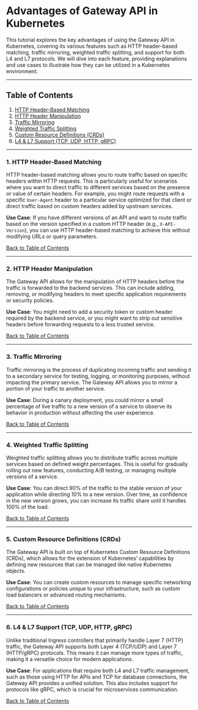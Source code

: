 # Advantages of Gateway API in Kubernetes

This tutorial explores the key advantages of using the Gateway API in Kubernetes, covering its various features such as HTTP header-based matching, traffic mirroring, weighted traffic splitting, and support for both L4 and L7 protocols. We will dive into each feature, providing explanations and use cases to illustrate how they can be utilized in a Kubernetes environment.

---

## Table of Contents

1. [HTTP Header-Based Matching](#1-http-header-based-matching)
2. [HTTP Header Manipulation](#2-http-header-manipulation)
3. [Traffic Mirroring](#3-traffic-mirroring)
4. [Weighted Traffic Splitting](#4-weighted-traffic-splitting)
5. [Custom Resource Definitions (CRDs)](#5-custom-resource-definitions-crds)
6. [L4 & L7 Support (TCP, UDP, HTTP, gRPC)](#6-l4--l7-support-tcp-udp-http-grpc)

---

### 1. HTTP Header-Based Matching

HTTP header-based matching allows you to route traffic based on specific headers within HTTP requests. This is particularly useful for scenarios where you want to direct traffic to different services based on the presence or value of certain headers. For example, you might route requests with a specific `User-Agent` header to a particular service optimized for that client or direct traffic based on custom headers added by upstream services.

**Use Case**: If you have different versions of an API and want to route traffic based on the version specified in a custom HTTP header (e.g., `X-API-Version`), you can use HTTP header-based matching to achieve this without modifying URLs or query parameters.

[Back to Table of Contents](#table-of-contents)

---

### 2. HTTP Header Manipulation

The Gateway API allows for the manipulation of HTTP headers before the traffic is forwarded to the backend services. This can include adding, removing, or modifying headers to meet specific application requirements or security policies.

**Use Case**: You might need to add a security token or custom header required by the backend service, or you might want to strip out sensitive headers before forwarding requests to a less trusted service.

[Back to Table of Contents](#table-of-contents)

---

### 3. Traffic Mirroring

Traffic mirroring is the process of duplicating incoming traffic and sending it to a secondary service for testing, logging, or monitoring purposes, without impacting the primary service. The Gateway API allows you to mirror a portion of your traffic to another service.

**Use Case**: During a canary deployment, you could mirror a small percentage of live traffic to a new version of a service to observe its behavior in production without affecting the user experience.

[Back to Table of Contents](#table-of-contents)

---

### 4. Weighted Traffic Splitting

Weighted traffic splitting allows you to distribute traffic across multiple services based on defined weight percentages. This is useful for gradually rolling out new features, conducting A/B testing, or managing multiple versions of a service.

**Use Case**: You can direct 90% of the traffic to the stable version of your application while directing 10% to a new version. Over time, as confidence in the new version grows, you can increase its traffic share until it handles 100% of the load.

[Back to Table of Contents](#table-of-contents)

---

### 5. Custom Resource Definitions (CRDs)

The Gateway API is built on top of Kubernetes Custom Resource Definitions (CRDs), which allows for the extension of Kubernetes’ capabilities by defining new resources that can be managed like native Kubernetes objects.

**Use Case**: You can create custom resources to manage specific networking configurations or policies unique to your infrastructure, such as custom load balancers or advanced routing mechanisms.

[Back to Table of Contents](#table-of-contents)

---

### 6. L4 & L7 Support (TCP, UDP, HTTP, gRPC)

Unlike traditional Ingress controllers that primarily handle Layer 7 (HTTP) traffic, the Gateway API supports both Layer 4 (TCP/UDP) and Layer 7 (HTTP/gRPC) protocols. This means it can manage more types of traffic, making it a versatile choice for modern applications.

**Use Case**: For applications that require both L4 and L7 traffic management, such as those using HTTP for APIs and TCP for database connections, the Gateway API provides a unified solution. This also includes support for protocols like gRPC, which is crucial for microservices communication.

[Back to Table of Contents](#table-of-contents)

